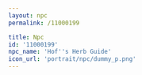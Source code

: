 ```yaml
---
layout: npc
permalink: /11000199

title: Npc
id: '11000199'
npc_name: 'Hof''s Herb Guide'
icon_url: 'portrait/npc/dummy_p.png'
---
```

